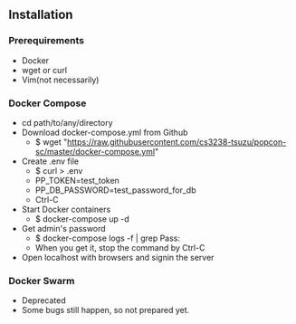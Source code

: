 ## Installation

### Prerequirements
- Docker
- wget or curl
- Vim(not necessarily)

### Docker Compose 
- cd path/to/any/directory
- Download docker-compose.yml from Github
    - $ wget "https://raw.githubusercontent.com/cs3238-tsuzu/popcon-sc/master/docker-compose.yml"
- Create .env file
    - $ curl > .env
    - PP_TOKEN=test_token
    - PP_DB_PASSWORD=test_password_for_db
    - Ctrl-C
- Start Docker containers
    - $ docker-compose up -d
- Get admin's password
    - $ docker-compose logs -f | grep Pass:
    - When you get it, stop the command by Ctrl-C
- Open localhost with browsers and signin the server

### Docker Swarm
- Deprecated
- Some bugs still happen, so not prepared yet.
